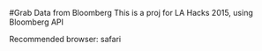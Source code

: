 #Grab Data from Bloomberg
This is a proj for LA Hacks 2015, using Bloomberg API


Recommended browser: safari
